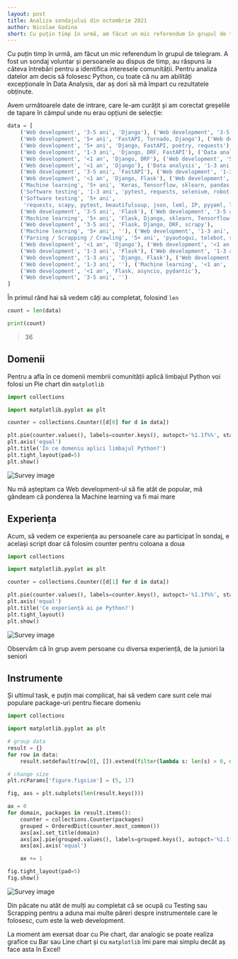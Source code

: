 ```yaml
---
layout: post
title: Analiza sondajului din octombrie 2021
author: Nicolae Godina
short: Cu puțin timp în urmă, am făcut un mic referendum în grupul de telegram. A fost un sondaj voluntar și persoanele au dispus de timp, au răspuns la câteva întrebări pentru a identifica interesele comunității. Pentru analiza datelor am decis să folosesc Python, cu toate că nu am abilități excepționale în Data Analysis, dar aș dori să mă împart cu rezultatele obținute.
---
```


Cu puțin timp în urmă, am făcut un mic referendum în grupul de telegram. A fost un sondaj voluntar și persoanele au dispus de timp, au răspuns la câteva întrebări pentru a identifica interesele comunității. Pentru analiza datelor am decis să folosesc Python, cu toate că nu am abilități excepționale în Data Analysis, dar aș dori să mă împart cu rezultatele obținute.

Avem următoarele date de intrare, care le-am curățit și am corectat greșelile de tapare în câmpul unde nu erau opțiuni de selecție:

```python
data = [
    ('Web development', '3-5 ani', 'Django'), ('Web development', '3-5 ani', 'Django, DRF'),
    ('Web development', '5+ ani', 'FastAPI, Tornado, Django'), ('Web development', '<1 an', 'Django'),
    ('Web development', '5+ ani', 'Django, FastAPI, poetry, requests'), ('Machine learning', '3-5 ani', 'Pandas'),
    ('Web development', '1-3 ani', 'Django, DRF, FastAPI'), ('Data analysis', '1-3 ani', 'Aiogram, bs, peewee'),
    ('Web development', '<1 an', 'Django, DRF'), ('Web development', '5+ ani', 'Django'),
    ('Web development', '<1 an', 'Django'), ('Data analysis', '1-3 ani', 'Spark, Pandas'),
    ('Web development', '3-5 ani', 'FastAPI'), ('Web development', '1-3 ani', 'Flask'),
    ('Web development', '<1 an', 'Django, Flask'), ('Web development', '<1 an', 'Django, Kivi'),
    ('Machine learning', '5+ ani', 'Keras, Tensorflow, sklearn, pandas, matplot, numpy'),
    ('Software testing', '1-3 ani', 'pytest, requests, selenium, robot-framework'),
    ('Software testing', '5+ ani',
     'requests, scapy, pytest, beautifulsoup, json, lxml, IP, pyyaml, logging,  threading, re'),
    ('Web development', '3-5 ani', 'Flask'), ('Web development', '3-5 ani', 'Django'),
    ('Machine learning', '5+ ani', 'Flask, Django, sklearn, Tensorflow, keras'),
    ('Web development', '3-5 ani', 'Flask, Django, DRF, scrapy'),
    ('Machine learning', '5+ ani', ''), ('Web development', '1-3 ani', 'Django'),
    ('Parsing / Scrapping / Crawling', '5+ ani', 'pyautogui, telebot, selenium, nmap, opencv'),
    ('Web development', '<1 an', 'Django'), ('Web development', '<1 an', 'Django'),
    ('Web development', '1-3 ani', 'Flask'), ('Web development', '1-3 ani', 'Django, DRF'),
    ('Web development', '1-3 ani', 'Django, Flask'), ('Web development', '3-5 ani', 'Flask'),
    ('Web development', '1-3 ani', ''), ('Machine learning', '<1 an', 'Tensorflow'),
    ('Web development', '<1 an', 'Flask, asyncio, pydantic'),
    ('Web development', '3-5 ani', '')
]
```

În primul rând hai să vedem câți au completat, folosind `len`

```python
count = len(data)

print(count)
```

> 36

## Domenii

Pentru a afla în ce domenii membrii comunității aplică limbajul Python voi folosi un Pie chart din `matplotlib`

```python
import collections

import matplotlib.pyplot as plt

counter = collections.Counter([d[0] for d in data])

plt.pie(counter.values(), labels=counter.keys(), autopct='%1.1f%%', startangle=210)
plt.axis('equal')
plt.title('În ce domeniu aplici limbajul Python?')
plt.tight_layout(pad=5)
plt.show()
```

![Survey image](/public/assets/posts/survey/survey-1.png)

Nu mă așteptam ca Web development-ul să fie atât de popular, mă gândeam că ponderea la Machine learning va fi mai mare

## Experiența

Acum, să vedem ce experiența au persoanele care au participat în sondaj, e același script doar că folosim counter pentru coloana a doua

```python
import collections

import matplotlib.pyplot as plt

counter = collections.Counter([d[1] for d in data])

plt.pie(counter.values(), labels=counter.keys(), autopct='%1.1f%%', startangle=90)
plt.axis('equal')
plt.title('Ce experiență ai pe Python?')
plt.tight_layout()
plt.show()

```

![Survey image](/public/assets/posts/survey/survey-2.png)

Observăm că în grup avem persoane cu diversa experiență, de la juniori la seniori

## Instrumente

Și ultimul task, e puțin mai complicat, hai să vedem care sunt cele mai populare package-uri pentru fiecare domeniu

```python
import collections

import matplotlib.pyplot as plt

# group data
result = {}
for row in data:
    result.setdefault(row[0], []).extend(filter(lambda s: len(s) > 0, map(lambda s: s.strip(), row[2].split(','))))

# change size
plt.rcParams['figure.figsize'] = (5, 17)

fig, axs = plt.subplots(len(result.keys()))

ax = 0
for domain, packages in result.items():
    counter = collections.Counter(packages)
    grouped = OrderedDict(counter.most_common())
    axs[ax].set_title(domain)
    axs[ax].pie(grouped.values(), labels=grouped.keys(), autopct='%1.1f%%', startangle=40)
    axs[ax].axis('equal')

    ax += 1

fig.tight_layout(pad=5)
fig.show()

```

![Survey image](/public/assets/posts/survey/survey-3.png)

Din păcate nu atât de mulți au completat că se ocupă cu Testing sau Scrapping pentru a aduna mai multe păreri despre instrumentele care le folosesc, cum este la web development.

La moment am exersat doar cu Pie chart, dar analogic se poate realiza grafice cu Bar sau Line chart și cu `matplotlib` îmi pare mai simplu decât aș face asta în Excel!

